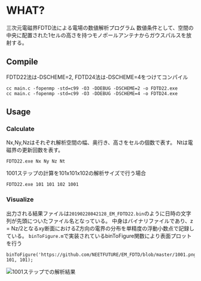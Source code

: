 # WHAT?

三次元電磁界FDTD法による電場の数値解析プログラム
数値条件として、空間の中央に配置された1セルの高さを持つモノポールアンテナからガウスパルスを放射する。


## Compile

FDTD22法は-DSCHEME=2, FDTD24法は-DSCHEME=4をつけてコンパイル
```
cc main.c -fopenmp -std=c99 -O3 -DDEBUG -DSCHEME=2 -o FDTD22.exe
cc main.c -fopenmp -std=c99 -O3 -DDEBUG -DSCHEME=4 -o FDTD24.exe
```

## Usage

### Calculate

Nx,Ny,Nzはそれぞれ解析空間の幅、奥行き、高さをセルの個数で表す。
Ntは電磁界の更新回数を表す。
```
FDTD22.exe Nx Ny Nz Nt
```

1001ステップの計算を101x101x102の解析サイズで行う場合
```
FDTD22.exe 101 101 102 1001
```

### Visualize

出力される結果ファイルは`20190228042128_EM_FDTD22.bin`のように日時の文字列が先頭についたファイル名となっている。
中身はバイナリファイルであり、z = Nz/2となるxy断面におけるZ方向の電界の分布を単精度の浮動小数点で記録している。
`binToFigure.m`で実装されているbinToFigure関数により表面プロットを行う

```
binToFigure('https://github.com/NEETFUTURE/EM_FDTD/blob/master/1001.png', 101, 101);
```
![1001ステップでの解析結果](https://github.com/NEETFUTURE/EM_FDTD/1001.png)

